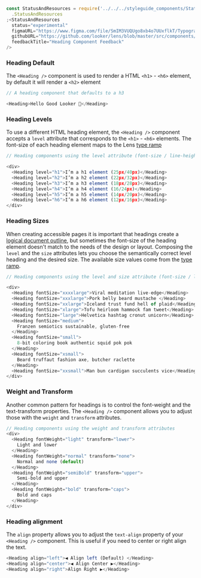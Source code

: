 ```js noeditor
const StatusAndResources = require('../../../styleguide_components/StatusAndResources')
  .StatusAndResources
;<StatusAndResources
  status="experimental"
  figmaURL="https://www.figma.com/file/SmIM3VUQUgo8xb4o7UUxflkT/Typography"
  githubURL="https://github.com/looker/lens/blob/master/src/components/Heading/Heading.tsx"
  feedbackTitle="Heading Component Feedback"
/>
```

### Heading Default

The `<Heading />` component is used to render a HTML `<h1>` - `<h6>` element, by default it will render a `<h2>` element

```js
// A heading component that defaults to a h3

<Heading>Hello Good Looker 👋</Heading>
```

<div class="doc-section-divider"></div>

### Heading Levels

To use a different HTML heading element, the `<Heading />` component accepts a `level` attribute that corresponds to the `<h1>` - `<h6>` elements. The font-size of each heading element maps to the Lens [type ramp](/#!/Typography)

```js
// Heading components using the level attribute (font-size / line-height)

<div>
  <Heading level="h1">I’m a h1 element (25px/40px)</Heading>
  <Heading level="h2">I’m a h2 element (22px/32px)</Heading>
  <Heading level="h3">I’m a h3 element (18px/28px)</Heading>
  <Heading level="h4">I’m a h4 element (16/24px)</Heading>
  <Heading level="h5">I’m a h5 element (14px/20px)</Heading>
  <Heading level="h6">I’m a h6 element (12px/16px)</Heading>
</div>
```

<div class="doc-section-divider"></div>

### Heading Sizes

When creating accessible pages it is important that headings create a [logical document outline](https://bitsofco.de/using-heading-elements-to-create-a-document-outline/), but sometimes the font-size of the heading element doesn't match to the needs of the design or layout. Composing the `level` and the `size` attributes lets you choose the semantically correct level heading and the desired size. The available size values come from the [type ramp](/#!/Typography).

```js
// Heading components using the level and size attribute (font-size / line-height)

<div>
  <Heading fontSize="xxxxlarge">Viral meditation live-edge</Heading>
  <Heading fontSize="xxxlarge">Pork belly beard mustache </Heading>
  <Heading fontSize="xxlarge">Iceland trust fund hell of plaid</Heading>
  <Heading fontSize="xlarge">Tofu heirloom hammock fam tweet</Heading>
  <Heading fontSize="large">Helvetica hashtag cronut unicorn</Heading>
  <Heading fontSize="medium">
    Franzen semiotics sustainable, gluten-free
  </Heading>
  <Heading fontSize="small">
    8-bit coloring book authentic squid pok pok
  </Heading>
  <Heading fontSize="xsmall">
    Beard truffaut fashion axe, butcher raclette
  </Heading>
  <Heading fontSize="xxsmall">Man bun cardigan succulents vice</Heading>
</div>
```

<div class="doc-section-divider"></div>

### **Weight and Transform**

Another common pattern for headings is to control the font-weight and the text-transform properties. The `<Heading />` component allows you to adjust those with the `weight` and `transform` attributes.

```js
// Heading components using the weight and transform attributes
<div>
  <Heading fontWeight="light" transform="lower">
    Light and lower
  </Heading>
  <Heading fontWeight="normal" transform="none">
    Normal and none (default)
  </Heading>
  <Heading fontWeight="semiBold" transform="upper">
    Semi-bold and upper
  </Heading>
  <Heading fontWeight="bold" transform="caps">
    Bold and caps
  </Heading>
</div>
```

<div class="doc-section-divider"></div>

### Heading alignment

The `align` property allows you to adjust the `text-align` property of your `<Heading />` component. This is useful if you need to center or right align the text.

```js
<Heading align="left">◀️ Align left (Default) </Heading>
<Heading align="center">◀️ Align Center ▶️</Heading>
<Heading align="right">Align Right ▶️</Heading>
```

<div class="doc-section-divider"></div>

